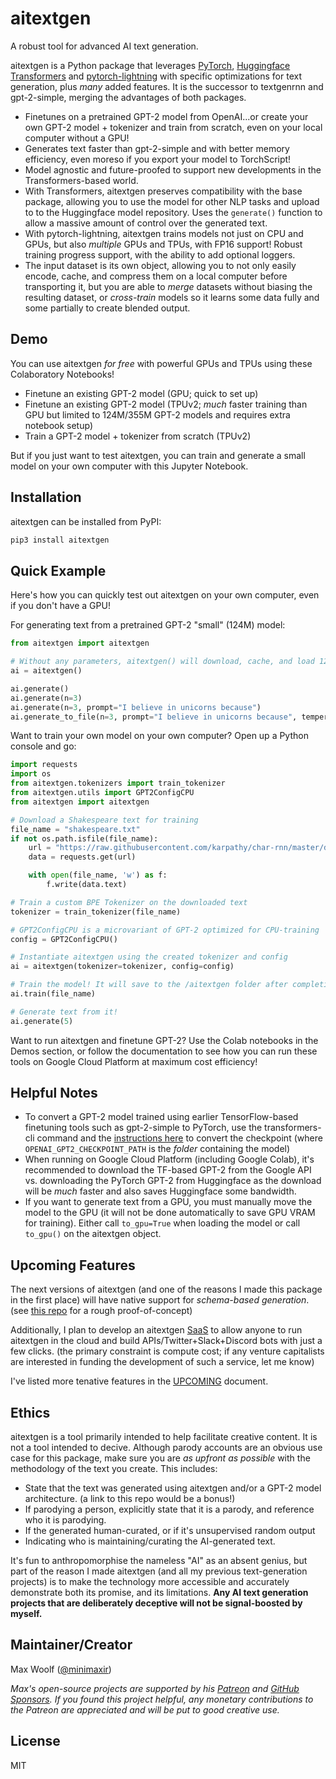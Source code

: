 # aitextgen

A robust tool for advanced AI text generation.

aitextgen is a Python package that leverages [PyTorch](https://pytorch.org), [Huggingface Transformers](https://github.com/huggingface/transformers) and [pytorch-lightning](https://github.com/PyTorchLightning/pytorch-lightning) with specific optimizations for text generation, plus _many_ added features. It is the successor to textgenrnn and gpt-2-simple, merging the advantages of both packages.

- Finetunes on a pretrained GPT-2 model from OpenAI...or create your own GPT-2 model + tokenizer and train from scratch, even on your local computer without a GPU!
- Generates text faster than gpt-2-simple and with better memory efficiency, even moreso if you export your model to TorchScript!
- Model agnostic and future-proofed to support new developments in the Transformers-based world.
- With Transformers, aitextgen preserves compatibility with the base package, allowing you to use the model for other NLP tasks and upload to to the Huggingface model repository. Uses the `generate()` function to allow a massive amount of control over the generated text.
- With pytorch-lightning, aitextgen trains models not just on CPU and GPUs, but also _multiple_ GPUs and TPUs, with FP16 support! Robust training progress support, with the ability to add optional loggers.
- The input dataset is its own object, allowing you to not only easily encode, cache, and compress them on a local computer before transporting it, but you are able to _merge_ datasets without biasing the resulting dataset, or _cross-train_ models so it learns some data fully and some partially to create blended output.

## Demo

You can use aitextgen _for free_ with powerful GPUs and TPUs using these Colaboratory Notebooks!

- Finetune an existing GPT-2 model (GPU; quick to set up)
- Finetune an existing GPT-2 model (TPUv2; _much_ faster training than GPU but limited to 124M/355M GPT-2 models and requires extra notebook setup)
- Train a GPT-2 model + tokenizer from scratch (TPUv2)

But if you just want to test aitextgen, you can train and generate a small model on your own computer with this Jupyter Notebook.

## Installation

aitextgen can be installed from PyPI:

```sh
pip3 install aitextgen
```

## Quick Example

Here's how you can quickly test out aitextgen on your own computer, even if you don't have a GPU!

For generating text from a pretrained GPT-2 "small" (124M) model:

```python
from aitextgen import aitextgen

# Without any parameters, aitextgen() will download, cache, and load 124M GPT-2
ai = aitextgen()

ai.generate()
ai.generate(n=3)
ai.generate(n=3, prompt="I believe in unicorns because")
ai.generate_to_file(n=3, prompt="I believe in unicorns because", temperature=1.2, top_p=0.9)
```

Want to train your own model on your own computer? Open up a Python console and go:

```python
import requests
import os
from aitextgen.tokenizers import train_tokenizer
from aitextgen.utils import GPT2ConfigCPU
from aitextgen import aitextgen

# Download a Shakespeare text for training
file_name = "shakespeare.txt"
if not os.path.isfile(file_name):
	url = "https://raw.githubusercontent.com/karpathy/char-rnn/master/data/tinyshakespeare/input.txt"
	data = requests.get(url)

	with open(file_name, 'w') as f:
		f.write(data.text)

# Train a custom BPE Tokenizer on the downloaded text
tokenizer = train_tokenizer(file_name)

# GPT2ConfigCPU is a microvariant of GPT-2 optimized for CPU-training
config = GPT2ConfigCPU()

# Instantiate aitextgen using the created tokenizer and config
ai = aitextgen(tokenizer=tokenizer, config=config)

# Train the model! It will save to the /aitextgen folder after completion
ai.train(file_name)

# Generate text from it!
ai.generate(5)
```

Want to run aitextgen and finetune GPT-2? Use the Colab notebooks in the Demos section, or follow the documentation to see how you can run these tools on Google Cloud Platform at maximum cost efficiency!

## Helpful Notes

- To convert a GPT-2 model trained using earlier TensorFlow-based finetuning tools such as gpt-2-simple to PyTorch, use the transformers-cli command and the [instructions here](https://huggingface.co/transformers/converting_tensorflow_models.html) to convert the checkpoint (where `OPENAI_GPT2_CHECKPOINT_PATH` is the _folder_ containing the model)
- When running on Google Cloud Platform (including Google Colab), it's recommended to download the TF-based GPT-2 from the Google API vs. downloading the PyTorch GPT-2 from Huggingface as the download will be _much_ faster and also saves Huggingface some bandwidth.
- If you want to generate text from a GPU, you must manually move the model to the GPU (it will not be done automatically to save GPU VRAM for training). Either call `to_gpu=True` when loading the model or call `to_gpu()` on the aitextgen object.

## Upcoming Features

The next versions of aitextgen (and one of the reasons I made this package in the first place) will have native support for _schema-based generation_. (see [this repo](https://github.com/minimaxir/gpt-2-keyword-generation) for a rough proof-of-concept)

Additionally, I plan to develop an aitextgen [SaaS](https://en.wikipedia.org/wiki/Software_as_a_service) to allow anyone to run aitextgen in the cloud and build APIs/Twitter+Slack+Discord bots with just a few clicks. (the primary constraint is compute cost; if any venture capitalists are interested in funding the development of such a service, let me know)

I've listed more tenative features in the [UPCOMING](UPCOMING.md) document.

## Ethics

aitextgen is a tool primarily intended to help facilitate creative content. It is not a tool intended to decive. Although parody accounts are an obvious use case for this package, make sure you are _as upfront as possible_ with the methodology of the text you create. This includes:

- State that the text was generated using aitextgen and/or a GPT-2 model architecture. (a link to this repo would be a bonus!)
- If parodying a person, explicitly state that it is a parody, and reference who it is parodying.
- If the generated human-curated, or if it's unsupervised random output
- Indicating who is maintaining/curating the AI-generated text.

It's fun to anthropomorphise the nameless "AI" as an absent genius, but part of the reason I made aitextgen (and all my previous text-generation projects) is to make the technology more accessible and accurately demonstrate both its promise, and its limitations. **Any AI text generation projects that are deliberately deceptive will not be signal-boosted by myself.**

## Maintainer/Creator

Max Woolf ([@minimaxir](https://minimaxir.com))

_Max's open-source projects are supported by his [Patreon](https://www.patreon.com/minimaxir) and [GitHub Sponsors](https://github.com/sponsors/minimaxir). If you found this project helpful, any monetary contributions to the Patreon are appreciated and will be put to good creative use._

## License

MIT
